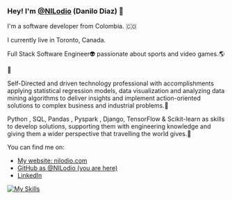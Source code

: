 ### Hey! I'm [@NILodio](https://www.linkedin.com/in/danilo-diaz/) (Danilo Diaz) 👋

I'm a software developer from Colombia. 🇨🇴

I currently live in Toronto, Canada.

Full Stack Software Engineer👽️ passionate about sports and video games.🌎

 🚀

Self-Directed and driven technology professional with accomplishments applying statistical regression models, data visualization and analyzing data mining algorithms to deliver insights and implement action-oriented solutions to complex business and industrial problems.🚀

Python , SQL, Pandas , Pyspark , Django, TensorFlow & Scikit-learn as skills to develop solutions, supporting them with engineering knowledge and giving them a wider perspective that travelling the world gives.🚀

You can find me on:

* [My website: nilodio.com](https://nilodio-portafolio.netlify.app/)
* [GitHub as @NILodio (you are here)](https://github.com/NILodio/NILodio)
* [LinkedIn](https://www.linkedin.com/in/danilo-diaz/)

[![My Skills](https://skillicons.dev/icons?i=py,django,fastapi,flask,js,html,css,vue,aws,azure,docker,bash,git)](https://skillicons.dev)
